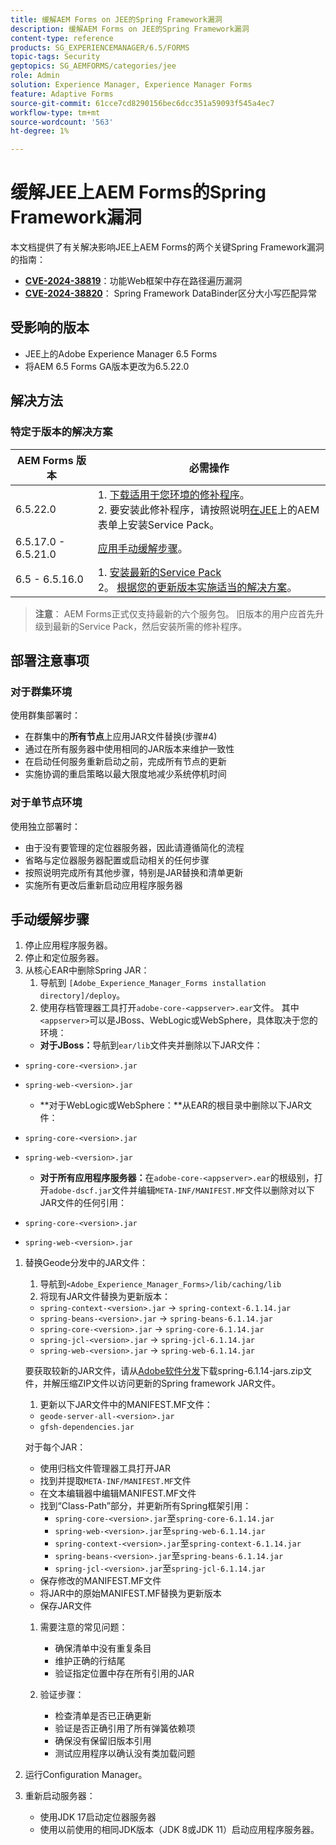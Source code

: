 ```yaml
---
title: 缓解AEM Forms on JEE的Spring Framework漏洞
description: 缓解AEM Forms on JEE的Spring Framework漏洞
content-type: reference
products: SG_EXPERIENCEMANAGER/6.5/FORMS
topic-tags: Security
geptopics: SG_AEMFORMS/categories/jee
role: Admin
solution: Experience Manager, Experience Manager Forms
feature: Adaptive Forms
source-git-commit: 61cce7cd8290156bec6dcc351a59093f545a4ec7
workflow-type: tm+mt
source-wordcount: '563'
ht-degree: 1%

---
```



# 缓解JEE上AEM Forms的Spring Framework漏洞

本文档提供了有关解决影响JEE上AEM Forms的两个关键Spring Framework漏洞的指南：

- **[CVE-2024-38819](https://spring.io/security/cve-2024-38819)**：功能Web框架中存在路径遍历漏洞
- **[CVE-2024-38820](https://spring.io/security/cve-2024-38820)**： Spring Framework DataBinder区分大小写匹配异常

## 受影响的版本

- JEE上的Adobe Experience Manager 6.5 Forms
- 将AEM 6.5 Forms GA版本更改为6.5.22.0

## 解决方法

### 特定于版本的解决方案

| AEM Forms 版本 | 必需操作 |
|-------------------|-----------------|
| 6.5.22.0 | 1. [下载适用于您环境的修补程序](/help/release-notes/aem-forms-hotfix.md)。 </br> 2. 要安装此修补程序，请按照说明[在JEE](/help/release-notes/aem-forms-current-service-pack-installation-instructions.md)上的AEM表单上安装Service Pack。 |
| 6.5.17.0 - 6.5.21.0 | [应用手动缓解步骤](#manual-mitigation-steps)。 |
| 6.5 - 6.5.16.0 | 1. [安装最新的Service Pack](/help/release-notes/release-notes.md)<br>2。 [根据您的更新版本实施适当的解决方案](#version-specific-solutions)。 |

> **注意**： AEM Forms正式仅支持最新的六个服务包。 旧版本的用户应首先升级到最新的Service Pack，然后安装所需的修补程序。

## 部署注意事项

### 对于群集环境

使用群集部署时：

- 在群集中的&#x200B;**所有节点**&#x200B;上应用JAR文件替换(步骤#4)
- 通过在所有服务器中使用相同的JAR版本来维护一致性
- 在启动任何服务重新启动之前，完成所有节点的更新
- 实施协调的重启策略以最大限度地减少系统停机时间

### 对于单节点环境

使用独立部署时：

- 由于没有要管理的定位器服务器，因此请遵循简化的流程
- 省略与定位器服务器配置或启动相关的任何步骤
- 按照说明完成所有其他步骤，特别是JAR替换和清单更新
- 实施所有更改后重新启动应用程序服务器

## 手动缓解步骤

1. 停止应用程序服务器。
1. 停止和定位服务器。
1. 从核心EAR中删除Spring JAR：
   1. 导航到 `[Adobe_Experience_Manager_Forms installation directory]/deploy`。
   1. 使用存档管理器工具打开`adobe-core-<appserver>.ear`文件。 其中`<appserver>`可以是JBoss、WebLogic或WebSphere，具体取决于您的环境：
   - **对于JBoss：**&#x200B;导航到`ear/lib`文件夹并删除以下JAR文件：
- `spring-core-<version>.jar`
- `spring-web-<version>.jar`

   - **对于WebLogic或WebSphere：**从EAR的根目录中删除以下JAR文件：
- `spring-core-<version>.jar`
- `spring-web-<version>.jar`

   - **对于所有应用程序服务器：**&#x200B;在`adobe-core-<appserver>.ear`的根级别，打开`adobe-dscf.jar`文件并编辑`META-INF/MANIFEST.MF`文件以删除对以下JAR文件的任何引用：
- `spring-core-<version>.jar`
- `spring-web-<version>.jar`

1. 替换Geode分发中的JAR文件：
   1. 导航到`<Adobe_Experience_Manager_Forms>/lib/caching/lib`
   1. 将现有JAR文件替换为更新版本：
   - `spring-context-<version>.jar` → `spring-context-6.1.14.jar`
   - `spring-beans-<version>.jar` → `spring-beans-6.1.14.jar`
   - `spring-core-<version>.jar` → `spring-core-6.1.14.jar`
   - `spring-jcl-<version>.jar` → `spring-jcl-6.1.14.jar`
   - `spring-web-<version>.jar` → `spring-web-6.1.14.jar`

   要获取较新的JAR文件，请从[Adobe软件分发](https://experience.adobe.com/#/downloads/content/software-distribution/en/aem.html?package=/content/software-distribution/en/details.html/content/dam/aem/public/adobe/packages/cq650/hotfix/aem-6-5-0-hotfix-vuln-30727/spring-6.1.14-jars.zip)下载spring-6.1.14-jars.zip文件，并解压缩ZIP文件以访问更新的Spring framework JAR文件。

   1. 更新以下JAR文件中的MANIFEST.MF文件：
   - `geode-server-all-<version>.jar`
   - `gfsh-dependencies.jar`

   对于每个JAR：
   - 使用归档文件管理器工具打开JAR
   - 找到并提取`META-INF/MANIFEST.MF`文件
   - 在文本编辑器中编辑MANIFEST.MF文件
   - 找到“Class-Path”部分，并更新所有Spring框架引用：
      - `spring-core-<version>.jar`至`spring-core-6.1.14.jar`
      - `spring-web-<version>.jar`至`spring-web-6.1.14.jar`
      - `spring-context-<version>.jar`至`spring-context-6.1.14.jar`
      - `spring-beans-<version>.jar`至`spring-beans-6.1.14.jar`
      - `spring-jcl-<version>.jar`至`spring-jcl-6.1.14.jar`
   - 保存修改的MANIFEST.MF文件
   - 将JAR中的原始MANIFEST.MF替换为更新版本
   - 保存JAR文件

   1. 需要注意的常见问题：
      - 确保清单中没有重复条目
      - 维护正确的行结尾
      - 验证指定位置中存在所有引用的JAR

   1. 验证步骤：
      - 检查清单是否已正确更新
      - 验证是否正确引用了所有弹簧依赖项
      - 确保没有保留旧版本引用
      - 测试应用程序以确认没有类加载问题

1. 运行Configuration Manager。

1. 重新启动服务器：
   - 使用JDK 17启动定位器服务器
   - 使用以前使用的相同JDK版本（JDK 8或JDK 11）启动应用程序服务器。
